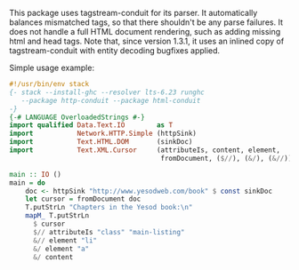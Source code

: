 This package uses tagstream-conduit for its parser. It automatically balances
mismatched tags, so that there shouldn't be any parse failures. It does not
handle a full HTML document rendering, such as adding missing html and head
tags. Note that, since version 1.3.1, it uses an inlined copy of
tagstream-conduit with entity decoding bugfixes applied.

Simple usage example:

```haskell
#!/usr/bin/env stack
{- stack --install-ghc --resolver lts-6.23 runghc
   --package http-conduit --package html-conduit
-}
{-# LANGUAGE OverloadedStrings #-}
import qualified Data.Text.IO        as T
import           Network.HTTP.Simple (httpSink)
import           Text.HTML.DOM       (sinkDoc)
import           Text.XML.Cursor     (attributeIs, content, element,
                                      fromDocument, ($//), (&/), (&//))

main :: IO ()
main = do
    doc <- httpSink "http://www.yesodweb.com/book" $ const sinkDoc
    let cursor = fromDocument doc
    T.putStrLn "Chapters in the Yesod book:\n"
    mapM_ T.putStrLn
      $ cursor
      $// attributeIs "class" "main-listing"
      &// element "li"
      &/ element "a"
      &/ content
```
